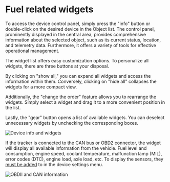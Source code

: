 # Fuel related widgets

To access the device control panel, simply press the "info" button or double-click on the desired device in the Object list. The control panel, prominently displayed in the central area, provides comprehensive information about the selected object, such as its current status, location, and telemetry data. Furthermore, it offers a variety of tools for effective operational management.

The widget list offers easy customization options. To personalize all widgets, there are three buttons at your disposal.

By clicking on "show all," you can expand all widgets and access the information within them. Conversely, clicking on "hide all" collapses the widgets for a more compact view.

Additionally, the "change the order" feature allows you to rearrange the widgets. Simply select a widget and drag it to a more convenient position in the list.

Lastly, the "gear" button opens a list of available widgets. You can deselect unnecessary widgets by unchecking the corresponding boxes.

![Device info and widgets](https://www.navixy.com/wp-content/uploads/2021/10/general_view_600-1.png)

If the tracker is connected to the CAN bus or OBD2 connector, the widget will display all available information from the vehicle. Fuel level and consumption, engine speed, coolant temperature, malfunction lamp (MIL), error codes (DTC), engine load, axle load, etc. To display the sensors, they [must be added](https://app.gitbook.com/s/446mKak1zDrGv70ahuYZ/guide/devices-and-settings) to in the device settings menu.

![OBDII and CAN information](https://www.navixy.com/wp-content/uploads/2021/02/obdwidgeten.png)
